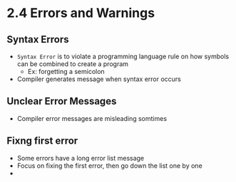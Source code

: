 # 2.4 Errors and Warnings

## Syntax Errors
* `Syntax Error` is to violate a programming language rule on how symbols can be combined to create a program
  * Ex: forgetting a semicolon
* Compiler generates message when syntax error occurs

## Unclear Error Messages
* Compiler error messages are misleading somtimes

## Fixng first error
* Some errors have a long error list message
* Focus on fixing the first error, then go down the list one by one
* 
